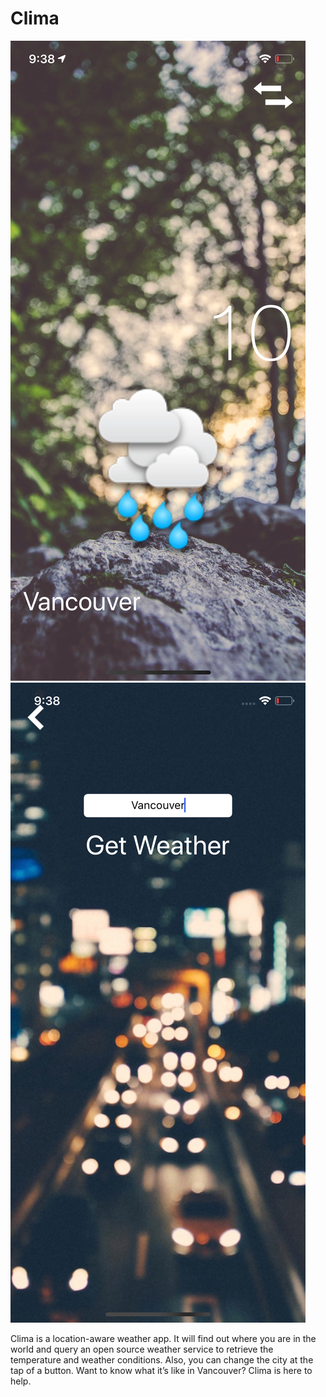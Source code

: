 # Clima
![Background1](Documentation/Background1.png)
![Background2](Documentation/Background2.png)

Clima is a location-aware weather app. It will find out where you are in the world and query an open source weather service to retrieve the temperature and weather conditions. Also, you can change the city at the tap of a button. Want to know what it’s like in Vancouver? Clima is here to help. 
